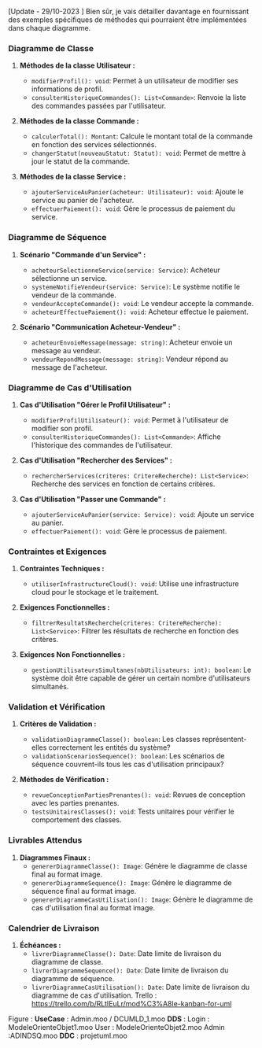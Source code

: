 
[Update - 29/10-2023 ]
Bien sûr, je vais détailler davantage en fournissant des exemples spécifiques de méthodes qui pourraient être implémentées dans chaque diagramme.

### Diagramme de Classe

1. **Méthodes de la classe Utilisateur :**
   - `modifierProfil(): void`: Permet à un utilisateur de modifier ses informations de profil.
   - `consulterHistoriqueCommandes(): List<Commande>`: Renvoie la liste des commandes passées par l'utilisateur.

2. **Méthodes de la classe Commande :**
   - `calculerTotal(): Montant`: Calcule le montant total de la commande en fonction des services sélectionnés.
   - `changerStatut(nouveauStatut: Statut): void`: Permet de mettre à jour le statut de la commande.

3. **Méthodes de la classe Service :**
   - `ajouterServiceAuPanier(acheteur: Utilisateur): void`: Ajoute le service au panier de l'acheteur.
   - `effectuerPaiement(): void`: Gère le processus de paiement du service.

### Diagramme de Séquence

1. **Scénario "Commande d'un Service" :**
   - `acheteurSelectionneService(service: Service)`: Acheteur sélectionne un service.
   - `systemeNotifieVendeur(service: Service)`: Le système notifie le vendeur de la commande.
   - `vendeurAccepteCommande(): void`: Le vendeur accepte la commande.
   - `acheteurEffectuePaiement(): void`: Acheteur effectue le paiement.

2. **Scénario "Communication Acheteur-Vendeur" :**
   - `acheteurEnvoieMessage(message: string)`: Acheteur envoie un message au vendeur.
   - `vendeurRepondMessage(message: string)`: Vendeur répond au message de l'acheteur.

### Diagramme de Cas d'Utilisation

1. **Cas d'Utilisation "Gérer le Profil Utilisateur" :**
   - `modifierProfilUtilisateur(): void`: Permet à l'utilisateur de modifier son profil.
   - `consulterHistoriqueCommandes(): List<Commande>`: Affiche l'historique des commandes de l'utilisateur.

2. **Cas d'Utilisation "Rechercher des Services" :**
   - `rechercherServices(criteres: CritereRecherche): List<Service>`: Recherche des services en fonction de certains critères.

3. **Cas d'Utilisation "Passer une Commande" :**
   - `ajouterServiceAuPanier(service: Service): void`: Ajoute un service au panier.
   - `effectuerPaiement(): void`: Gère le processus de paiement.

### Contraintes et Exigences

1. **Contraintes Techniques :**
   - `utiliserInfrastructureCloud(): void`: Utilise une infrastructure cloud pour le stockage et le traitement.

2. **Exigences Fonctionnelles :**
   - `filtrerResultatsRecherche(criteres: CritereRecherche): List<Service>`: Filtrer les résultats de recherche en fonction des critères.

3. **Exigences Non Fonctionnelles :**
   - `gestionUtilisateursSimultanes(nbUtilisateurs: int): boolean`: Le système doit être capable de gérer un certain nombre d'utilisateurs simultanés.

### Validation et Vérification

1. **Critères de Validation :**
   - `validationDiagrammeClasse(): boolean`: Les classes représentent-elles correctement les entités du système?
   - `validationScenariosSequence(): boolean`: Les scénarios de séquence couvrent-ils tous les cas d'utilisation principaux?

2. **Méthodes de Vérification :**
   - `revueConceptionPartiesPrenantes(): void`: Revues de conception avec les parties prenantes.
   - `testsUnitairesClasses(): void`: Tests unitaires pour vérifier le comportement des classes.

### Livrables Attendus

1. **Diagrammes Finaux :**
   - `genererDiagrammeClasse(): Image`: Génère le diagramme de classe final au format image.
   - `genererDiagrammeSequence(): Image`: Génère le diagramme de séquence final au format image.
   - `genererDiagrammeCasUtilisation(): Image`: Génère le diagramme de cas d'utilisation final au format image.

### Calendrier de Livraison

1. **Échéances :**
   - `livrerDiagrammeClasse(): Date`: Date limite de livraison du diagramme de classe.
   - `livrerDiagrammeSequence(): Date`: Date limite de livraison du diagramme de séquence.
   - `livrerDiagrammeCasUtilisation(): Date`: Date limite de livraison du diagramme de cas d'utilisation.
   Trello : https://trello.com/b/RLtIEuLr/mod%C3%A8le-kanban-for-uml


 

 
 
Figure : **UseCase** : Admin.moo / DCUMLD_1.moo
         **DDS** : Login : ModeleOrienteObjet1.moo
         User : ModeleOrienteObjet2.moo
         Admin :ADINDSQ.moo
**DDC** : projetuml.moo



